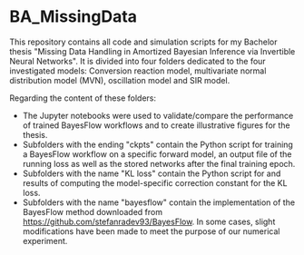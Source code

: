 # BA_MissingData

This repository contains all code and simulation scripts for my Bachelor thesis "Missing Data Handling in Amortized Bayesian Inference via Invertible Neural Networks".
It is divided into four folders dedicated to the four investigated models: Conversion reaction model, multivariate normal distribution model (MVN), oscillation model and SIR model.

Regarding the content of these folders: 
- The Jupyter notebooks were used to validate/compare the performance of trained BayesFlow workflows and to create illustrative figures for the thesis. 
- Subfolders with the ending "ckpts" contain the Python script for training a BayesFlow workflow on a specific forward model, an output file of the running loss as well as the stored networks after the final training epoch. 
- Subfolders with the name "KL loss" contain the Python script for and results of computing the model-specific correction constant for the KL loss.
- Subfolders with the name "bayesflow" contain the implementation of the BayesFlow method downloaded from https://github.com/stefanradev93/BayesFlow. In some cases, slight modifications have been made to meet the purpose of our numerical experiment.
